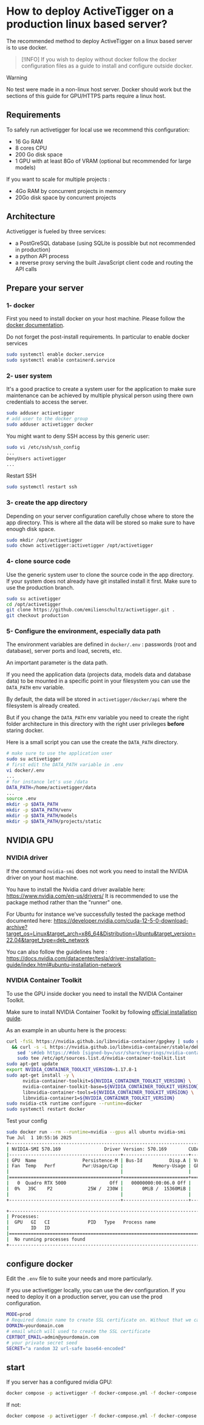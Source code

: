 # How to deploy ActiveTigger on a production linux based server?

The recommended method to deploy ActiveTigger on a linux based server is to use docker.

> [!INFO]
> If you wish to deploy without docker follow the docker configuration files as a guide to install and configure outside docker.

> [!WARNING]
> No test were made in a non-linux host server. Docker should work but the sections of this guide for GPU/HTTPS parts require a linux host.


## Requirements

To safely run activetigger for local use we recommend this configuration:

- 16 Go RAM
- 8 cores CPU
- 200 Go disk space
- 1 GPU with at least 8Go of VRAM (optional but recommended for large models)

If you want to scale for multiple projects :

- 4Go RAM by concurrent projects in memory
- 20Go disk space by concurrent projects

## Architecture

Activetigger is fueled by three services:

- a PostGreSQL database (using SQLite is possible but not recommended in production)
- a python API process
- a reverse proxy serving the built JavaScript client code and routing the API calls

## Prepare your server

### 1- docker

First you need to install docker on your host machine.
Please follow the [docker documentation](https://docs.docker.com/engine/install/).

Do not forget the post-install requirements. In particular to enable docker services

```bash
sudo systemctl enable docker.service
sudo systemctl enable containerd.service
```

### 2- user system

It's a good practice to create a system user for the application to make sure maintenance can be achieved by multiple physical person using there own credentials to access the server.

```bash
sudo adduser activetigger
# add user to the docker group
sudo adduser activetigger docker
```

You might want to deny SSH access by this generic user:

```bash
sudo vi /etc/ssh/ssh_config
...
DenyUsers activetigger
...
```

Restart SSH

```bash
sudo systemctl restart ssh
```

### 3- create the app directory

Depending on your server configuration carefully chose where to store the app directory.
This is where all the data will be stored so make sure to have enough disk space.

```bash
sudo mkdir /opt/activetigger
sudo chown activetigger:activetigger /opt/activetigger
```

### 4- clone source code

Use the generic system user to clone the source code in the app directory.
If your system does not already have git installed install it first.
Make sure to use the production branch.

```bash
sudo su activetigger
cd /opt/activetigger
git clone https://github.com/emilienschultz/activetigger.git .
git checkout production
```

### 5- Configure the environment, especially data path

The environment variables are defined in `docker/.env` : passwords (root and database), server ports and load, secrets, etc.

An important parameter is the data path.

If you need the application data (projects data, models data and database data) to be mounted in a specific point in your filesystem you can use the `DATA_PATH` env variable.

By default, the data will be stored in `activetigger/docker/api` where the filesystem is already created.

But if you change the `DATA_PATH` env variable you need to create the right folder architecture in this directory with the right user privileges **before** staring docker.

Here is a small script you can use the create the `DATA_PATH` directory.

```bash
# make sure to use the application user
sudo su activetigger
# first edit the DATA_PATH variable in .env
vi docker/.env
...
# for instance let's use /data
DATA_PATH=/home/activetigger/data
...
source .env
mkdir -p $DATA_PATH
mkdir -p $DATA_PATH/venv
mkdir -p $DATA_PATH/models
mkdir -p $DATA_PATH/projects/static
```

## NVIDIA GPU

### NVIDIA driver

If the command `nvidia-smi` does not work you need to install the NVIDIA driver on your host machine.

You have to install the Nvidia card driver available here: https://www.nvidia.com/en-us/drivers/
It is recommended to use the package method rather than the "runner" one.

For Ubuntu for instance we've successfully tested the package method documented here: https://developer.nvidia.com/cuda-12-5-0-download-archive?target_os=Linux&target_arch=x86_64&Distribution=Ubuntu&target_version=22.04&target_type=deb_network

You can also follow the guidelines here : https://docs.nvidia.com/datacenter/tesla/driver-installation-guide/index.html#ubuntu-installation-network

### NVIDIA Container Toolkit

To use the GPU inside docker you need to install the NVIDIA Container Toolkit.

Make sure to install NVIDIA Container Toolkit by following [official installation guide](https://docs.nvidia.com/datacenter/cloud-native/container-toolkit/latest/install-guide.html).

As an example in an ubuntu here is the process:

```bash
curl -fsSL https://nvidia.github.io/libnvidia-container/gpgkey | sudo gpg --dearmor -o /usr/share/keyrings/nvidia-container-toolkit-keyring.gpg \
  && curl -s -L https://nvidia.github.io/libnvidia-container/stable/deb/nvidia-container-toolkit.list | \
    sed 's#deb https://#deb [signed-by=/usr/share/keyrings/nvidia-container-toolkit-keyring.gpg] https://#g' | \
    sudo tee /etc/apt/sources.list.d/nvidia-container-toolkit.list
sudo apt-get update
export NVIDIA_CONTAINER_TOOLKIT_VERSION=1.17.8-1
sudo apt-get install -y \
      nvidia-container-toolkit=${NVIDIA_CONTAINER_TOOLKIT_VERSION} \
      nvidia-container-toolkit-base=${NVIDIA_CONTAINER_TOOLKIT_VERSION} \
      libnvidia-container-tools=${NVIDIA_CONTAINER_TOOLKIT_VERSION} \
      libnvidia-container1=${NVIDIA_CONTAINER_TOOLKIT_VERSION}
sudo nvidia-ctk runtime configure --runtime=docker
sudo systemctl restart docker
```

Test your config

```bash
sudo docker run --rm --runtime=nvidia --gpus all ubuntu nvidia-smi
Tue Jul  1 10:55:16 2025
+-----------------------------------------------------------------------------------------+
| NVIDIA-SMI 570.169                Driver Version: 570.169        CUDA Version: 12.8     |
|-----------------------------------------+------------------------+----------------------+
| GPU  Name                 Persistence-M | Bus-Id          Disp.A | Volatile Uncorr. ECC |
| Fan  Temp   Perf          Pwr:Usage/Cap |           Memory-Usage | GPU-Util  Compute M. |
|                                         |                        |               MIG M. |
|=========================================+========================+======================|
|   0  Quadro RTX 5000                Off |   00000000:00:06.0 Off |                    0 |
|  0%   39C    P2             25W /  230W |       0MiB /  15360MiB |      0%      Default |
|                                         |                        |                  N/A |
+-----------------------------------------+------------------------+----------------------+

+-----------------------------------------------------------------------------------------+
| Processes:                                                                              |
|  GPU   GI   CI              PID   Type   Process name                        GPU Memory |
|        ID   ID                                                               Usage      |
|=========================================================================================|
|  No running processes found                                                             |
+-----------------------------------------------------------------------------------------+
```

## configure docker

Edit the `.env` file to suite your needs and more particularly.

If you use activetigger locally, you can use the dev configuration. If you need to deploy it on a production server, you can use the prod configuration.

```bash
MODE=prod
# Required domain name to create SSL certificate on. Without that we can't do HTTPS which is unsecure.
DOMAIN=yourdomain.com
# email which will used to create the SSL certificate
CERTBOT_EMAIL=admin@yourdomain.com
# your private secret seed
SECRET="a random 32 url-safe base64-encoded"
```

## start

If you server has a configured nvidia GPU:

```bash
docker compose -p activetigger -f docker-compose.yml -f docker-compose.nvidia.yml -f docker-compose.prod.yml up -d
```

If not:

```bash
docker compose -p activetigger -f docker-compose.yml -f docker-compose.prod.yml up -d
```

